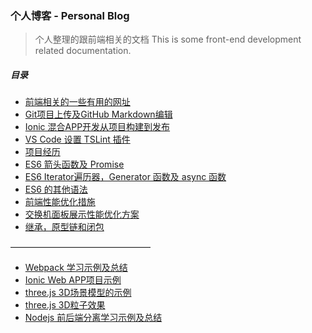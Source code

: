 ### 个人博客 - Personal Blog

> 个人整理的跟前端相关的文档
> This is some front-end development related documentation.

##### 目录

* [前端相关的一些有用的网址](https://github.com/RayProjects/blog/issues/1)
* [Git项目上传及GitHub Markdown编辑](https://github.com/RayProjects/blog/issues/2)
* [Ionic 混合APP开发从项目构建到发布](https://github.com/RayProjects/blog/issues/3)
* [VS Code 设置 TSLint 插件](https://github.com/RayProjects/blog/issues/4)
* [项目经历](https://github.com/RayProjects/blog/issues/5)
* [ES6 箭头函数及 Promise](https://github.com/RayProjects/Blog/issues/6)
* [ES6 Iterator遍历器，Generator 函数及 async 函数](https://github.com/RayProjects/blog/issues/7)
* [ES6 的其他语法](https://github.com/RayProjects/blog/issues/8)
* [前端性能优化措施](https://github.com/RayProjects/Blog/issues/9)
* [交换机面板展示性能优化方案](https://github.com/RayProjects/blog/issues/10)
* [继承，原型链和闭包](https://github.com/RayProjects/blog/issues/11)


————————————————

* [Webpack 学习示例及总结](https://github.com/RayProjects/webpack-learning-demo)
* [Ionic Web APP项目示例](https://github.com/RayProjects/VoiceTrain)
* [three.js 3D场景模型的示例](https://github.com/RayProjects/3d-learning-demo)
* [three.js 3D粒子效果](https://github.com/RayProjects/3d-particle-scene)
* [Nodejs 前后端分离学习示例及总结](https://github.com/RayProjects/nodejs-learning-demo)
